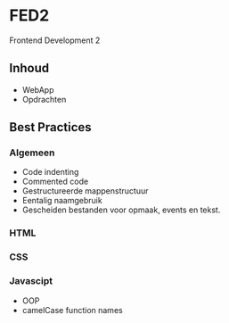 FED2
====

Frontend Development 2

## Inhoud ##

* WebApp
* Opdrachten

## Best Practices ##

### Algemeen ###

* Code indenting
* Commented code
* Gestructureerde mappenstructuur
* Eentalig naamgebruik
* Gescheiden bestanden voor opmaak, events en tekst.

### HTML ###

### CSS ###

### Javascipt ###
* OOP
* camelCase function names